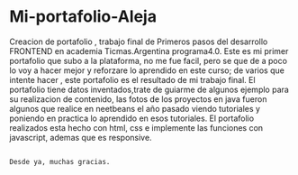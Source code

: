 # Mi-portafolio-Aleja
Creacion de portafolio , trabajo final de Primeros pasos del desarrollo FRONTEND en academia Ticmas.Argentina programa4.0.
Este es mi primer portafolio que subo a la plataforma, no me fue facil, pero se que de a poco lo voy a hacer mejor y reforzare lo aprendido en este curso; de varios que intente hacer , este portafolio es  el  resultado de mi trabajo final.
El portafolio tiene datos inventados,trate de guiarme de algunos ejemplo para su realizacion de contenido, las fotos de los proyectos en java fueron algunos que realice en neetbeans el año pasado  viendo tutoriales y poniendo en practica lo aprendido en esos tutoriales.
El portafolio realizados esta hecho con html, css e implemente las funciones con javascript, ademas que es responsive.

                                                                                                              Desde ya, muchas gracias.
